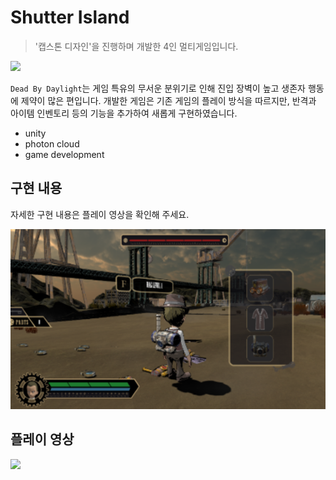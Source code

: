 # Shutter Island
> '캡스톤 디자인'을 진행하며 개발한 4인 멀티게임입니다.

![][dbd-image]

`Dead By Daylight`는 게임 특유의 무서운 분위기로 인해 진입 장벽이 높고 생존자 행동에 제약이 많은 편입니다.
개발한 게임은 기존 게임의 플레이 방식을 따르지만, 반격과 아이템 인벤토리 등의 기능을 추가하여 새롭게 구현하였습니다.
* unity
* photon cloud
* game development

## 구현 내용
자세한 구현 내용은 플레이 영상을 확인해 주세요.

![](image/main.png)

## 플레이 영상
[![][youtube-image]][play-url]

<!-- Markdown link & img dfn's -->
[dbd-image]: https://w.namu.la/s/d32bbb37c22e4edd78740913c51adec754022998ffa59690b809cf81d4758ffdd4663d3516112c17f5becc090b239f87f8eac3d97b7b6acd260a29ca88b1d28d0eb9eb00c6af6abfcea5344ca2d626c4d27aa7c2d574b8f87bd0f90a33b692a00510962e429b0b47c9edb4f250106498
[youtube-image]: https://encrypted-tbn0.gstatic.com/images?q=tbn%3AANd9GcQ0W15QOoCkGdmGAT4yoszK-lomT0IYZmOkZ_m_cGhQJEoHyY-Z&usqp=CAU
[play-url]: https://youtu.be/zJ4DxAjeA8s
